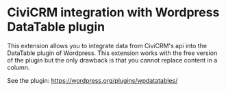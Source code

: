 # CiviCRM integration with Wordpress DataTable plugin

This extension allows you to integrate data from CiviCRM's api into the DataTable plugin of Wordpress.
This extension works with the free version of the plugin but the only drawback is that you cannot replace content in a column.

See the plugin: https://wordpress.org/plugins/wpdatatables/